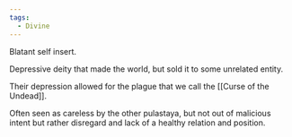 ```yaml
---
tags:
  - Divine
---
```

Blatant self insert.

Depressive deity that made the world, but sold it to some unrelated entity.

Their depression allowed for the plague that we call the [[Curse of the Undead]].

Often seen as careless by the other pulastaya, but not out of malicious intent but rather disregard and lack of a healthy relation and position.